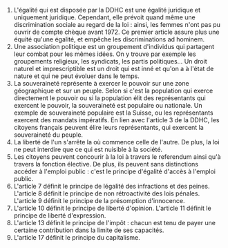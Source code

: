 1. L'égalité qui est disposée par la DDHC est une égalité juridique et uniquement juridique. Cependant, elle prévoit quand même une discrimination sociale au regard de la loi : ainsi, les femmes n'ont pas pu ouvrir de compte chèque avant 1972. Ce premier article assure plus une équité qu'une égalité, et empêche les discriminations ad hominem.
2. Une association politique est un groupement d'individus qui partagent leur combat pour les mêmes idées. On y trouve par exemple les groupements religieux, les syndicats, les partis politiques… Un droit naturel et imprescriptible est un droit qui est inné et qu'on a à l'état de nature et qui ne peut évoluer dans le temps.
3. La souveraineté représente à exercer le pouvoir sur une zone géographique et sur un peuple. Selon si c'est la population qui exerce directement le pouvoir ou si la population élit des représentants qui exercent le pouvoir, la souveraineté est populaire ou nationale. Un exemple de souveraineté populaire est la Suisse, ou les représentants exercent des mandats impératifs. En lien avec l'article 3 de la DDHC, les citoyens français peuvent élire leurs représentants, qui exercent la souveraineté du peuple.
4. La liberté de l'un s'arrête la où commence celle de l'autre. De plus, la loi ne peut interdire que ce qui est nuisible à la société.
5. Les citoyens peuvent concourir à la loi à travers le referendum ainsi qu'à travers la fonction élective. De plus, ils peuvent sans distinctions accéder à l'emploi public : c'est le principe d'égalité d'accès à l'emploi public.
6. L'article 7 définit le principe de légalité des infractions et des peines. L'article 8 définit le principe de non rétroactivité des lois pénales. L'article 9 définit le principe de la présomption d'innocence.
7. L'article 10 définit le principe de liberté d'opinion. L'article 11 définit le principe de liberté d'expression.
8. L'article 13 définit le principe de l'impôt : chacun est tenu de payer une certaine contribution dans la limite de ses capacités.
9. L'article 17 définit le principe du capitalisme.